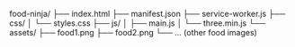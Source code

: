 food-ninja/
├── index.html
├── manifest.json
├── service-worker.js
├── css/
│   └── styles.css
├── js/
│   ├── main.js
│   └── three.min.js
└── assets/
    ├── food1.png
    ├── food2.png
    └── ... (other food images)